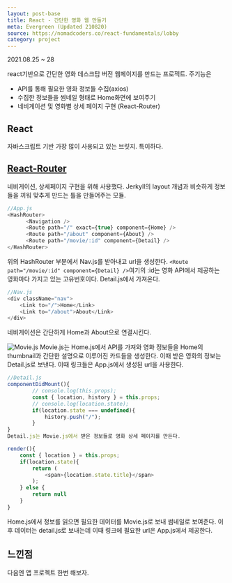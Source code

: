 ```yaml
---
layout: post-base
title: React - 간단한 영화 웹 만들기
meta: Evergreen (Updated 210820)
source: https://nomadcoders.co/react-fundamentals/lobby
category: project
---
```

2021.08.25 ~ 28

react기반으로 간단한 영화 데스크탑 버전 웹페이지를 만드는 프로젝트. 주기능은
* API를 통해 필요한 영화 정보들 수집(axios)
* 수집한 정보들을 썸네일 형태로 Home화면에 보여주기
* 네비게이션 및 영화별 상세 페이지 구현 (React-Router)  

## React
자바스크립트 기반 가장 많이 사용되고 있는 브릿지. 특이하다. 

## [React-Router](https://reactrouter.com/)
네비게이션, 상세페이지 구현을 위해 사용했다. Jerkyll의 layout 개념과 비슷하게 정보들을 끼워 맞추게 만드는 틀을 만들어주는 모듈.

```js
//App.js
<HashRouter>
      <Navigation />
      <Route path="/" exact={true} component={Home} />
      <Route path="/about" component={About} />
      <Route path="/movie/:id" component={Detail} />
</HashRouter>
```
위의 HashRouter 부분에서 Nav.js를 받아내고 url을 생성한다. `<Route path="/movie/:id" component={Detail} />`여기의 :id는 영화 API에서 제공하는 영화마다 가지고 있는 고유번호이다. Detail.js에서 가져온다.

```js
//Nav.js
<div className="nav">
    <Link to="/">Home</Link>
    <Link to="/about">About</Link>
</div>
```
네비게이션은 간단하게 Home과 About으로 연결시킨다.

![Movie.js]({{site.baseurl}}/img/21-09-05-react-3.png)
Movie.js는 Home.js에서 API를 가져와 영화 정보들을 Home의 thumbnail과 간단한 설명으로 이루어진 카드들을 생성한다. 이때 받은 영화의 정보는 Detail.js로 보낸다. 이때 링크들은 App.js에서 생성된 url을 사용한다.

```js
//Detail.js
componentDidMount(){
        // console.log(this.props);
        const { location, history } = this.props;
        // console.log(location.state);
        if(location.state === undefined){
            history.push("/");
        }
}
Detail.js는 Movie.js에서 받은 정보들로 영화 상세 페이지를 만든다.

render(){
    const { location } = this.props;
    if(location.state){
        return (
            <span>{location.state.title}</span>
        );
    } else {
        return null
    }
}
```
Home.js에서 정보를 읽으면 필요한 데이터를 Movie.js로 보내 썸네일로 보여준다. 이후 데이터는 detail.js로 보내는데 이때 링크에 필요한 url은 App.js에서 제공한다.

## 느낀점
다음엔 앱 프로젝트 한번 해보자. 
